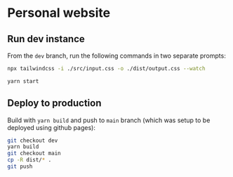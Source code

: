 # Personal website

## Run dev instance

From the `dev` branch, run the following commands in two separate prompts:

```bash
npx tailwindcss -i ./src/input.css -o ./dist/output.css --watch
```

```bash
yarn start
```

## Deploy to production

Build with `yarn build` and push to `main` branch (which was setup to be deployed using github pages):

```bash
git checkout dev
yarn build
git checkout main
cp -R dist/* .
git push
```
